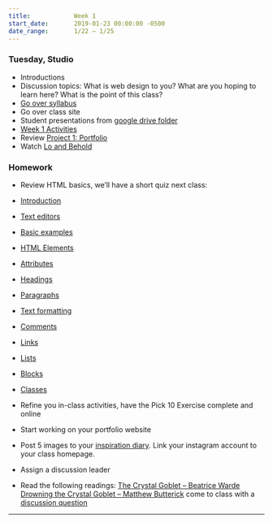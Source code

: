 ```yaml
---
title:            Week 1
start_date:       2019-01-23 00:00:00 -0500
date_range:       1/22 – 1/25
---
```


### Tuesday, Studio

- Introductions
- Discussion topics: What is web design to you? What are you hoping to learn here? What is the point of this class?
- [Go over syllabus](https://paper.dropbox.com/doc/Design-2B-Experimental-Computation-Syllabus--AWP25jKpJp8bdNJjVtaAPZ7bAQ-8S4EQTGuaPL0jD4CK8a2f)
- Go over class site
- Student presentations from [google drive folder](https://drive.google.com/drive/u/2/folders/1hiHMr3fSAxOYKFnYKjF-i6NA-xCSSzPd?usp=sharing)
- [Week 1 Activities](https://paper.dropbox.com/doc/Week-1--AWOaOXujC4xsZQkjVjbC78dtAQ-7pYddSMT8avUdva59y4Nc)
- Review [Project 1: Portfolio](/projects/personal-hp)
- Watch [Lo and Behold](https://www.netflix.com/watch/80097363?source=35)

### Homework
- Review HTML basics, we&rsquo;ll have a short quiz next class:
- [Introduction](https://www.w3schools.com/html/html_intro.asp)
- [Text editors](https://www.w3schools.com/html/html_editors.asp)
- [Basic examples](https://www.w3schools.com/html/html_basic.asp)
- [HTML Elements](https://www.w3schools.com/html/html_elements.asp)
- [Attributes](https://www.w3schools.com/html/html_attributes.asp)
- [Headings](https://www.w3schools.com/html/html_headings.asp)
- [Paragraphs](https://www.w3schools.com/html/html_paragraphs.asp)
- [Text formatting](https://www.w3schools.com/html/html_formatting.asp)
- [Comments](https://www.w3schools.com/html/html_comments.asp)
- [Links](https://www.w3schools.com/html/html_links.asp)
- [Lists](https://www.w3schools.com/html/html_lists.asp)
- [Blocks](https://www.w3schools.com/html/html_blocks.asp)
- [Classes](https://www.w3schools.com/html/html_classes.asp)

- Refine you in-class activities, have the Pick 10 Exercise complete and online
- Start working on your portfolio website
- Post 5 images to your [inspiration diary](/projects/insta-diary). Link your instagram account to your class homepage.
- Assign a discussion leader
- Read the following readings: [The Crystal Goblet – Beatrice Warde](http://ci.labud.nyc/assets/readings/warde-beatrice_the-crystal-goblet.pdf)
  [Drowning the Crystal Goblet – Matthew Butterick](https://practicaltypography.com/drowning-the-crystal-goblet.html) come to class with a [discussion question](https://paper.dropbox.com/doc/Design-2B-Reading-1--AWOiECF7iNpqQL87jevKwbyIAQ-r13aXL2T521alu6RyMqGI)

---
